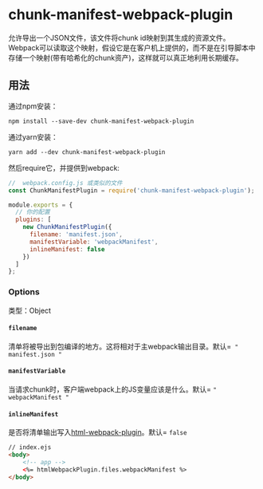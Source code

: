 # chunk-manifest-webpack-plugin



允许导出一个JSON文件，该文件将chunk id映射到其生成的资源文件。Webpack可以读取这个映射，假设它是在客户机上提供的，而不是在引导脚本中存储一个映射\(带有哈希化的chunk资产\)，这样就可以真正地利用长期缓存。

## 用法

通过npm安装：

```shell
npm install --save-dev chunk-manifest-webpack-plugin
```

通过yarn安装：

```shell
yarn add --dev chunk-manifest-webpack-plugin
```

然后require它，并提供到webpack:

```js
//  webpack.config.js 或类似的文件
const ChunkManifestPlugin = require('chunk-manifest-webpack-plugin');

module.exports = {
  // 你的配置
  plugins: [
    new ChunkManifestPlugin({
      filename: 'manifest.json',
      manifestVariable: 'webpackManifest',
      inlineManifest: false
    })
  ]
};
```

### Options

类型：Object

#### `filename`

清单将被导出到包编译的地方。这将相对于主webpack输出目录。默认=` " manifest.json "`

#### `manifestVariable`

当请求chunk时，客户端webpack上的JS变量应该是什么。默认= `" webpackManifest "`

#### `inlineManifest`

是否将清单输出写入[html-webpack-plugin](https://github.com/ampedandwired/html-webpack-plugin)。默认= `false`

```html
// index.ejs
<body>
    <!-- app -->
    <%= htmlWebpackPlugin.files.webpackManifest %>
</body>
```



